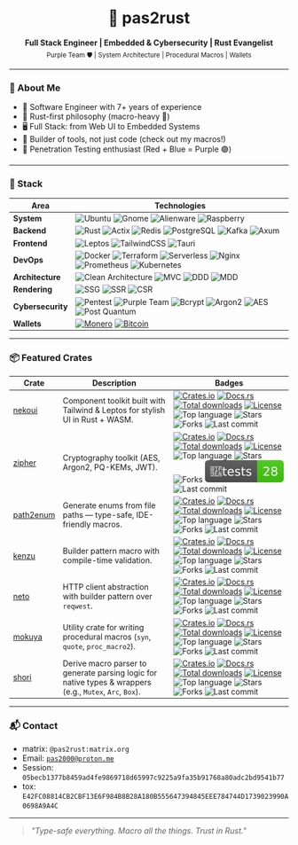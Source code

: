 <h1 align="center">🦀 pas2rust</h1>

<p align="center">
  <b>Full Stack Engineer | Embedded & Cybersecurity | Rust Evangelist</b><br>
  <sub>Purple Team 🛡 | System Architecture | Procedural Macros | Wallets</sub>
</p>

---

### 🧠 About Me

- 🔧 Software Engineer with 7+ years of experience
- 🦀 Rust-first philosophy (macro-heavy 🧬)
- 🖥 Full Stack: from Web UI to Embedded Systems
- 🧱 Builder of tools, not just code (check out my macros!)
- 🧪 Penetration Testing enthusiast (Red + Blue = Purple 🟣)

---

### 🚀 Stack

| Area                      | Technologies |
|---------------------------|--------------|
| **System**                | ![Ubuntu](https://img.shields.io/badge/Ubuntu_Linux-0088cc?style=flat&logo=ubuntu&logoColor=white) ![Gnome](https://img.shields.io/badge/Gnome-4A86CF?style=flat&logo=gnome&logoColor=white) ![Alienware](https://img.shields.io/badge/Alienware-4300f5?style=flat&logo=alienware&logoColor=white) ![Raspberry](https://img.shields.io/badge/RaspberryPi-FF0000?style=flat&logo=raspberrypi&logoColor=white)|
| **Backend**               | ![Rust](https://img.shields.io/badge/Rust-black?style=flat&logo=rust&logoColor=white) ![Actix](https://img.shields.io/badge/Actix-4B5D67?style=flat&logo=actix&logoColor=white) ![Redis](https://img.shields.io/badge/Redis-DC382D?style=flat&logo=redis&logoColor=white) ![PostgreSQL](https://img.shields.io/badge/PostgreSQL-4169E1?style=flat&logo=postgresql&logoColor=white) ![Kafka](https://img.shields.io/badge/Kafka-231F20?style=flat&logo=apachekafka) ![Axum](https://img.shields.io/badge/Axum-purple?style=flat&logo=rocket&logoColor=white) |
| **Frontend**              | ![Leptos](https://img.shields.io/badge/Leptos-DC382D?style=flat&logo=leptos&logoColor=white) ![TailwindCSS](https://img.shields.io/badge/Tailwind-38B2AC?style=flat&logo=tailwindcss&logoColor=white) ![Tauri](https://img.shields.io/badge/Tauri-EAB300?style=flat&logo=tauri&logoColor=white) |
| **DevOps**                | ![Docker](https://img.shields.io/badge/Docker-2496ED?style=flat&logo=docker&logoColor=white) ![Terraform](https://img.shields.io/badge/Terraform-7B42BC?style=flat&logo=terraform&logoColor=white) ![Serverless](https://img.shields.io/badge/Serverless-FD5750?style=flat&logo=serverless&logoColor=white) ![Nginx](https://img.shields.io/badge/Nginx-009639?style=flat&logo=nginx&logoColor=white) ![Prometheus](https://img.shields.io/badge/Prometheus-E6522C?style=flat&logo=prometheus&logoColor=white) ![Kubernetes](https://img.shields.io/badge/Kubernetes-326CE5?style=flat&logo=kubernetes&logoColor=white) |
| **Architecture**          | ![Clean Architecture](https://img.shields.io/badge/Clean_Architecture-purple?style=flat&logo=bnbchain&logoColor=white) ![MVC](https://img.shields.io/badge/MVC-purple?style=flat&logo=bnbchain&logoColor=white) ![DDD](https://img.shields.io/badge/DDD-purple?style=flat&logo=bnbchain&logoColor=white) ![MDD](https://img.shields.io/badge/MDD(Macro_Driven_Design)-purple?style=flat&logo=ebox) |
| **Rendering**             | ![SSG](https://img.shields.io/badge/SSG-purple?style=flat&logo=webpack&logoColor=white) ![SSR](https://img.shields.io/badge/SSR-purple?style=flat&logo=instructure&logoColor=white) ![CSR](https://img.shields.io/badge/CSR-purple?style=flat&logo=jetpackcompose&logoColor=white) |
| **Cybersecurity**         | ![Pentest](https://img.shields.io/badge/Pentest-black?style=flat&logo=hackaday) ![Purple Team](https://img.shields.io/badge/Purple_Team-800080?style=flat&logo=redhat) ![Bcrypt](https://img.shields.io/badge/Bcrypt-4A4A4A?style=flat&logo=keeweb&logoColor=white) ![Argon2](https://img.shields.io/badge/Argon2-darkred?style=flat&logo=keeweb&logoColor=white) ![AES](https://img.shields.io/badge/AES-orange?style=flat&logo=keeweb&logoColor=white) ![Post Quantum](https://img.shields.io/badge/Post_Quantum-red?style=flat&logo=keeweb&logoColor=white) |
| **Wallets**               | [![Monero](https://img.shields.io/badge/88NKLkhZf1nTVpaSU6vwG6dwBwb9tFVSM8Lpj3YqdL1PMt8Gm7opV7aUnMYBaAC9Y6a4kfDc3fLGoMVqeSJKNphyLpLdEvC-FF6600?style=flat&logo=monero&logoColor=white)](https://github.com/pas2rust/pas2rust/blob/main/pas-monero-donate.png) [![Bitcoin](https://img.shields.io/badge/bc1qnlayyh84e9u5pd4m9g9sf4c5zdzswvkmudmdu5-EAB300?style=flat&logo=bitcoin&logoColor=white)](https://github.com/pas2rust/pas2rust/blob/main/pas-bitcoin-donate.png) |

---
### 📦 Featured Crates

| Crate | Description | Badges |
|---|---|---|
| [nekoui](https://github.com/pas2rust/nekoui) | Component toolkit built with Tailwind & Leptos for stylish UI in Rust + WASM. | <a href="https://crates.io/crates/nekoui"><img src="https://img.shields.io/crates/v/nekoui.svg" alt="Crates.io"></a> <a href="https://docs.rs/nekoui"><img src="https://docs.rs/nekoui/badge.svg" alt="Docs.rs"></a> <a href="https://crates.io/crates/nekoui"><img src="https://img.shields.io/crates/d/nekoui.svg" alt="Total downloads"></a> <a href="https://github.com/pas2rust/nekoui/blob/main/LICENSE"><img src="https://img.shields.io/crates/l/nekoui.svg" alt="License"></a> <img src="https://img.shields.io/github/languages/top/pas2rust/nekoui?color=orange&logo=rust&style=flat&logoColor=white" alt="Top language"> <img src="https://img.shields.io/github/stars/pas2rust/nekoui?color=success&style=flat&logo=github" alt="Stars"> <img src="https://img.shields.io/github/forks/pas2rust/nekoui?color=orange&logo=github&style=flat&logoColor=white" alt="Forks"> <img src="https://img.shields.io/github/last-commit/pas2rust/nekoui?color=ff69b4&label=update&logo=git&style=flat&logoColor=white" alt="Last commit"> |
| [zipher](https://github.com/pas2rust/zipher) | Cryptography toolkit (AES, Argon2, PQ-KEMs, JWT). | <a href="https://crates.io/crates/zipher"><img src="https://img.shields.io/crates/v/zipher.svg" alt="Crates.io"></a> <a href="https://docs.rs/zipher"><img src="https://docs.rs/zipher/badge.svg" alt="Docs.rs"></a> <a href="https://crates.io/crates/zipher"><img src="https://img.shields.io/crates/d/zipher.svg" alt="Total downloads"></a> <a href="https://github.com/pas2rust/zipher/blob/main/LICENSE"><img src="https://img.shields.io/crates/l/zipher.svg" alt="License"></a> <img src="https://img.shields.io/github/languages/top/pas2rust/zipher?color=orange&logo=rust&style=flat&logoColor=white" alt="Top language"> <img src="https://img.shields.io/github/stars/pas2rust/zipher?color=success&style=flat&logo=github" alt="Stars"> <img src="https://img.shields.io/github/forks/pas2rust/zipher?color=orange&logo=github&style=flat&logoColor=white" alt="Forks"> ![zipher-tests](https://github.com/pas2rust/badges/blob/main/zipher-tests.svg) <img src="https://img.shields.io/github/last-commit/pas2rust/zipher?color=ff69b4&label=update&logo=git&style=flat&logoColor=white" alt="Last commit"> |
| [path2enum](https://github.com/pas2rust/path2enum) | Generate enums from file paths — type-safe, IDE-friendly macros. | <a href="https://crates.io/crates/path2enum"><img src="https://img.shields.io/crates/v/path2enum.svg" alt="Crates.io"></a> <a href="https://docs.rs/path2enum"><img src="https://docs.rs/path2enum/badge.svg" alt="Docs.rs"></a> <a href="https://crates.io/crates/path2enum"><img src="https://img.shields.io/crates/d/path2enum.svg" alt="Total downloads"></a> <a href="https://github.com/pas2rust/path2enum/blob/main/LICENSE"><img src="https://img.shields.io/crates/l/path2enum.svg" alt="License"></a> <img src="https://img.shields.io/github/languages/top/pas2rust/path2enum?color=orange&logo=rust&style=flat&logoColor=white" alt="Top language"> <img src="https://img.shields.io/github/stars/pas2rust/path2enum?color=success&style=flat&logo=github" alt="Stars"> <img src="https://img.shields.io/github/forks/pas2rust/path2enum?color=orange&logo=github&style=flat&logoColor=white" alt="Forks"> <img src="https://img.shields.io/github/last-commit/pas2rust/path2enum?color=ff69b4&label=update&logo=git&style=flat&logoColor=white" alt="Last commit"> |
| [kenzu](https://github.com/pas2rust/kenzu) | Builder pattern macro with compile-time validation. | <a href="https://crates.io/crates/kenzu"><img src="https://img.shields.io/crates/v/kenzu.svg" alt="Crates.io"></a> <a href="https://docs.rs/kenzu"><img src="https://docs.rs/kenzu/badge.svg" alt="Docs.rs"></a> <a href="https://crates.io/crates/kenzu"><img src="https://img.shields.io/crates/d/kenzu.svg" alt="Total downloads"></a> <a href="https://github.com/pas2rust/kenzu/blob/main/LICENSE"><img src="https://img.shields.io/crates/l/kenzu.svg" alt="License"></a> <img src="https://img.shields.io/github/languages/top/pas2rust/kenzu?color=orange&logo=rust&style=flat&logoColor=white" alt="Top language"> <img src="https://img.shields.io/github/stars/pas2rust/kenzu?color=success&style=flat&logo=github" alt="Stars"> <img src="https://img.shields.io/github/forks/pas2rust/kenzu?color=orange&logo=github&style=flat&logoColor=white" alt="Forks"> <img src="https://img.shields.io/github/last-commit/pas2rust/kenzu?color=ff69b4&label=update&logo=git&style=flat&logoColor=white" alt="Last commit"> |
| [neto](https://github.com/pas2rust/neto) | HTTP client abstraction with builder pattern over `reqwest`. | <a href="https://crates.io/crates/neto"><img src="https://img.shields.io/crates/v/neto.svg" alt="Crates.io"></a> <a href="https://docs.rs/neto"><img src="https://docs.rs/neto/badge.svg" alt="Docs.rs"></a> <a href="https://crates.io/crates/neto"><img src="https://img.shields.io/crates/d/neto.svg" alt="Total downloads"></a> <a href="https://github.com/pas2rust/neto/blob/main/LICENSE"><img src="https://img.shields.io/crates/l/neto.svg" alt="License"></a> <img src="https://img.shields.io/github/languages/top/pas2rust/neto?color=orange&logo=rust&style=flat&logoColor=white" alt="Top language"> <img src="https://img.shields.io/github/stars/pas2rust/neto?color=success&style=flat&logo=github" alt="Stars"> <img src="https://img.shields.io/github/forks/pas2rust/neto?color=orange&logo=github&style=flat&logoColor=white" alt="Forks"> <img src="https://img.shields.io/github/last-commit/pas2rust/neto?color=ff69b4&label=update&logo=git&style=flat&logoColor=white" alt="Last commit"> |
| [mokuya](https://github.com/pas2rust/mokuya) | Utility crate for writing procedural macros (`syn`, `quote`, `proc_macro2`). | <a href="https://crates.io/crates/mokuya"><img src="https://img.shields.io/crates/v/mokuya.svg" alt="Crates.io"></a> <a href="https://docs.rs/mokuya"><img src="https://docs.rs/mokuya/badge.svg" alt="Docs.rs"></a> <a href="https://crates.io/crates/mokuya"><img src="https://img.shields.io/crates/d/mokuya.svg" alt="Total downloads"></a> <a href="https://github.com/pas2rust/mokuya/blob/main/LICENSE"><img src="https://img.shields.io/crates/l/mokuya.svg" alt="License"></a> <img src="https://img.shields.io/github/languages/top/pas2rust/mokuya?color=orange&logo=rust&style=flat&logoColor=white" alt="Top language"> <img src="https://img.shields.io/github/stars/pas2rust/mokuya?color=success&style=flat&logo=github" alt="Stars"> <img src="https://img.shields.io/github/forks/pas2rust/mokuya?color=orange&logo=github&style=flat&logoColor=white" alt="Forks"> <img src="https://img.shields.io/github/last-commit/pas2rust/mokuya?color=ff69b4&label=update&logo=git&style=flat&logoColor=white" alt="Last commit"> |
| [shori](https://github.com/pas2rust/shori) | Derive macro parser to generate parsing logic for native types & wrappers (e.g., `Mutex`, `Arc`, `Box`). | <a href="https://crates.io/crates/shori"><img src="https://img.shields.io/crates/v/shori.svg" alt="Crates.io"></a> <a href="https://docs.rs/shori"><img src="https://docs.rs/shori/badge.svg" alt="Docs.rs"></a> <a href="https://crates.io/crates/shori"><img src="https://img.shields.io/crates/d/shori.svg" alt="Total downloads"></a> <a href="https://github.com/pas2rust/shori/blob/main/LICENSE"><img src="https://img.shields.io/crates/l/shori.svg" alt="License"></a> <img src="https://img.shields.io/github/languages/top/pas2rust/shori?color=orange&logo=rust&style=flat&logoColor=white" alt="Top language"> <img src="https://img.shields.io/github/stars/pas2rust/shori?color=success&style=flat&logo=github" alt="Stars"> <img src="https://img.shields.io/github/forks/pas2rust/shori?color=orange&logo=github&style=flat&logoColor=white" alt="Forks"> <img src="https://img.shields.io/github/last-commit/pas2rust/shori?color=ff69b4&label=update&logo=git&style=flat&logoColor=white" alt="Last commit"> |

---

### 📬 Contact

- matrix: `@pas2rust:matrix.org`
- Email: [`pas2000@proton.me`](mailto:pas2000@proton.me)
- Session: `05becb1377b8459ad4fe9869718d65997c9225a9fa35b91768a80adc2bd9541b77`
- tox: `E42FC08814CB2CBF13E6F984B8B28A180B555647394845EEE784744D1739023990A0698A9A4C`
---

> *"Type-safe everything. Macro all the things. Trust in Rust."*


